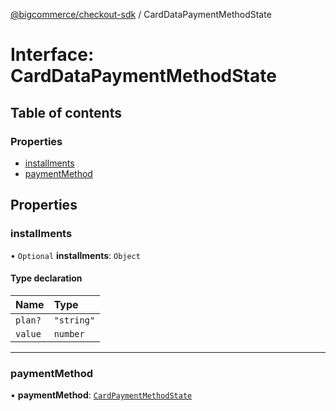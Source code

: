[@bigcommerce/checkout-sdk](../README.md) / CardDataPaymentMethodState

# Interface: CardDataPaymentMethodState

## Table of contents

### Properties

- [installments](CardDataPaymentMethodState.md#installments)
- [paymentMethod](CardDataPaymentMethodState.md#paymentmethod)

## Properties

### installments

• `Optional` **installments**: `Object`

#### Type declaration

| Name | Type |
| :------ | :------ |
| `plan?` | ``"string"`` |
| `value` | `number` |

___

### paymentMethod

• **paymentMethod**: [`CardPaymentMethodState`](CardPaymentMethodState.md)
